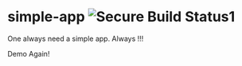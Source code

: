 # simple-app ![Secure Build Status1](https://9.47.224.46:8443/badge.svg)
One always need a simple app. Always !!!

Demo Again!
